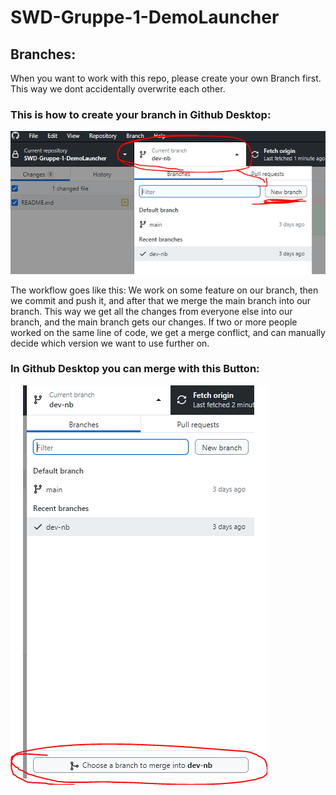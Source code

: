 # SWD-Gruppe-1-DemoLauncher

## Branches:
When you want to work with this repo, please create your own Branch first.
This way we dont accidentally overwrite each other.

### This is how to create your branch in Github Desktop:

![Branches](./WillBeDeletedInFinalVersion/Branches.PNG)

The workflow goes like this:
We work on some feature on our branch, then we commit and push it, and after that
we merge the main branch into our branch.
This way we get all the changes from everyone else into our branch, and the main branch gets our changes.
If two or more people worked on the same line of code, we get a merge conflict, and can manually
decide which version we want to use further on.

### In Github Desktop you can merge with this Button:

![Branches](./WillBeDeletedInFinalVersion/merge.PNG)
